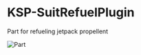# KSP-SuitRefuelPlugin
Part for refueling jetpack propellent 

![Part](https://pp.userapi.com/c637420/v637420940/644dd/2j50pXH_CE0.jpg)
